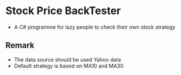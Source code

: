 # Stock Price BackTester

* A C# programme for lazy people to check their own stock strategy 

## Remark
* The data source should be used Yahoo data
* Default strategy is based on MA10 and MA30
